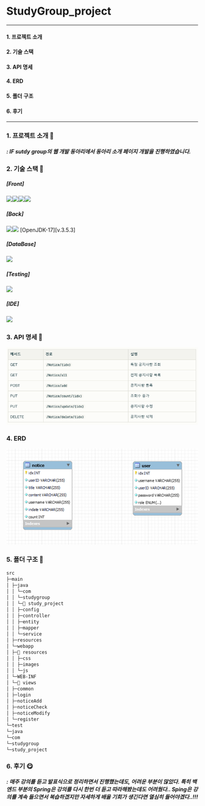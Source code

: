 # StudyGroup_project
------------------
#### 1. 프로젝트 소개
#### 2. 기술 스택
#### 3. API 명세
#### 4. ERD
#### 5. 폴더 구조
#### 6. 후기

----

### 1. 프로젝트 소개 📌
##### : IF sutdy group의 웹 개발 동아리에서 동아리 소개 페이지 개발을 진행하였습니다.


### 2. 기술 스택 📖

##### [Front]  
<img src="https://img.shields.io/badge/html5-E34F26?style=for-the-badge&logo=html5&logoColor=white"><img src="https://img.shields.io/badge/css-1572B6?style=for-the-badge&logo=css3&logoColor=white"><img src="https://img.shields.io/badge/javascript-F7DF1E?style=for-the-badge&logo=javascript&logoColor=black"><img src="https://img.shields.io/badge/bootstrap-7952B3?style=for-the-badge&logo=bootstrap&logoColor=white">

##### [Back]
<img src="https://img.shields.io/badge/java-007396?style=for-the-badge&logo=java&logoColor=white"><img src="https://img.shields.io/badge/springboot-6DB33F?style=for-the-badge&logo=springboot&logoColor=white"> [OpenJDK-17][v.3.5.3]

##### [DataBase]
<img src="https://img.shields.io/badge/mysql-4479A1?style=for-the-badge&logo=mysql&logoColor=white">

##### [Testing]
<img src="https://img.shields.io/badge/swagger-5EA2D?style=for-the-badge&logo=swagger&logoColor=white">

##### [IDE]
<img src="https://img.shields.io/badge/intellijidea-000000?style=for-the-badge&logo=intellijidea&logoColor=white">


### 3. API 명세 📃
![img.png](img.png)


### 4. ERD
![img_1.png](img_1.png)


### 5. 폴더 구조 📂
```
src
├─main
│ ├─java
│ │ └─com
│ │ └─studygroup
│ │ └─📁 study_project
│ │ ├─config
│ │ ├─controller
│ │ ├─entity
│ │ ├─mapper
│ │ └─service
│ ├─resources
│ └─webapp
│ ├─📁 resources
│ │ ├─css
│ │ ├─images
│ │ └─js
│ └─WEB-INF
│ └─📁 views
│ ├─common
│ ├─login
│ ├─noticeAdd
│ ├─noticeCheck
│ ├─noticeModify
│ └─register
└─test
└─java
└─com
└─studygroup
└─study_project
```

### 6. 후기 😋

##### : 매주 강의를 듣고 발표식으로 정리하면서 진행했는데도, 어려운 부분이 많았다. 특히 백엔드 부분의 Spring은 강의를 다시 한번 더 듣고 따라해봤는데도 어려웠다.. Sping은 강의를 계속 들으면서 복습하겠지만 자세하게 배울 기회가 생긴다면 열심히 들어야겠다..!!!